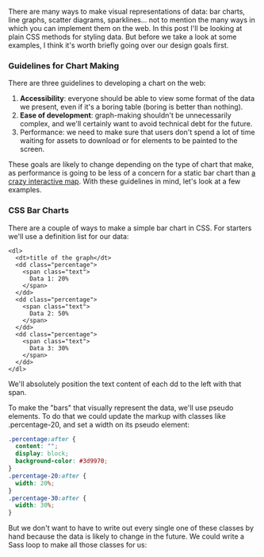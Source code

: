 There are many ways to make visual representations of data: bar charts, line graphs, scatter diagrams, sparklines... not to mention the many ways in which you can implement them on the web. In this post I'll be looking at plain CSS methods for styling data. But before we take a look at some examples, I think it's worth briefly going over our design goals first.

### Guidelines for Chart Making

There are three guidelines to developing a chart on the web:

1. **Accessibility**: everyone should be able to view some format of the data we present, even if it's a boring table (boring is better than nothing).
2. **Ease of development**: graph-making shouldn't be unnecessarily complex, and we'll certainly want to avoid technical debt for the future.
3. Performance: we need to make sure that users don't spend a lot of time waiting for assets to download or for elements to be painted to the screen.

These goals are likely to change depending on the type of chart that make, as performance is going to be less of a concern for a static bar chart than <a href="#">a crazy interactive map</a>. With these guidelines in mind, let's look at a few examples.

### CSS Bar Charts

There are a couple of ways to make a simple bar chart in CSS. For starters we'll use a definition list for our data:

```markup
<dl>
  <dt>title of the graph</dt>
  <dd class="percentage">
    <span class="text">
      Data 1: 20%
    </span>
  </dd>
  <dd class="percentage">
    <span class="text">
      Data 2: 50%
    </span>
  </dd>
  <dd class="percentage">
    <span class="text">
      Data 3: 30%
    </span>
  </dd>
</dl>
```

We'll absolutely position the text content of each dd to the left with that span.

To make the "bars" that visually represent the data, we'll use pseudo elements. To do that we could update the markup with classes like .percentage-20, and set a width on its pseudo element:

```css
.percentage:after {
  content: "";
  display: block;
  background-color: #3d9970;
}
.percentage-20:after {
  width: 20%;
}
.percentage-30:after {
  width: 30%;
}
```

But we don't want to have to write out every single one of these classes by hand because the data is likely to change in the future. We could write a Sass loop to make all those classes for us:

